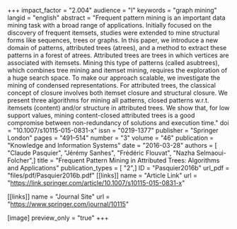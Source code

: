 +++
impact_factor = "2.004"
audience = "I"
keywords = "graph mining"
langid = "english"
abstract = "Frequent pattern mining is an important data mining task with a broad range of applications. Initially focused on the discovery of frequent itemsets, studies were extended to mine structural forms like sequences, trees or graphs. In this paper, we introduce a new domain of patterns, attributed trees (atrees), and a method to extract these patterns in a forest of atrees. Attributed trees are trees in which vertices are associated with itemsets. Mining this type of patterns (called asubtrees), which combines tree mining and itemset mining, requires the exploration of a huge search space. To make our approach scalable, we investigate the mining of condensed representations. For attributed trees, the classical concept of closure involves both itemset closure and structural closure. We present three algorithms for mining all patterns, closed patterns w.r.t. itemsets (content) and/or structure in attributed trees. We show that, for low support values, mining content-closed attributed trees is a good compromise between non-redundancy of solutions and execution time."
doi = "10.1007/s10115-015-0831-x"
issn = "0219-1377"
publisher = "Springer London"
pages = "491–514"
number = "3"
volume = "46"
publication = "Knowledge and Information Systems"
date = "2016-03-28"
authors = [ "Claude Pasquier", "Jérémy Sanhes", "Frédéric Flouvat", "Nazha Selmaoui-Folcher",]
title = "Frequent Pattern Mining in Attributed Trees: Algorithms and Applications"
publication_types = [ "2",]
ID = "Pasquier2016b"
url_pdf = "files/pdf/Pasquier2016b.pdf"
[[links]]
name = "Article Link"
url = "https://link.springer.com/article/10.1007/s10115-015-0831-x"

[[links]]
name = "Journal Site"
url = "https://www.springer.com/journal/10115"

[image]
preview_only = "true"
+++
